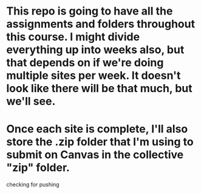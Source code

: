 # This repo is going to have all the assignments and folders throughout this course. I might divide everything up into weeks also, but that depends on if we're doing multiple sites per week. It doesn't look like there will be that much, but we'll see.

# Once each site is complete, I'll also store the .zip folder that I'm using to submit on Canvas in the collective "zip" folder.

checking for pushing